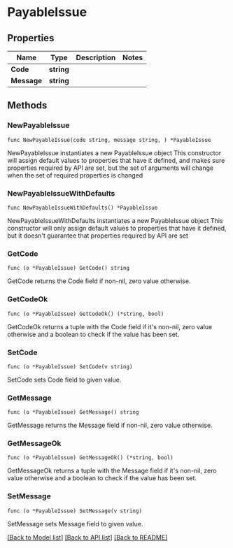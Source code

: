 # PayableIssue

## Properties

Name | Type | Description | Notes
------------ | ------------- | ------------- | -------------
**Code** | **string** |  | 
**Message** | **string** |  | 

## Methods

### NewPayableIssue

`func NewPayableIssue(code string, message string, ) *PayableIssue`

NewPayableIssue instantiates a new PayableIssue object
This constructor will assign default values to properties that have it defined,
and makes sure properties required by API are set, but the set of arguments
will change when the set of required properties is changed

### NewPayableIssueWithDefaults

`func NewPayableIssueWithDefaults() *PayableIssue`

NewPayableIssueWithDefaults instantiates a new PayableIssue object
This constructor will only assign default values to properties that have it defined,
but it doesn't guarantee that properties required by API are set

### GetCode

`func (o *PayableIssue) GetCode() string`

GetCode returns the Code field if non-nil, zero value otherwise.

### GetCodeOk

`func (o *PayableIssue) GetCodeOk() (*string, bool)`

GetCodeOk returns a tuple with the Code field if it's non-nil, zero value otherwise
and a boolean to check if the value has been set.

### SetCode

`func (o *PayableIssue) SetCode(v string)`

SetCode sets Code field to given value.


### GetMessage

`func (o *PayableIssue) GetMessage() string`

GetMessage returns the Message field if non-nil, zero value otherwise.

### GetMessageOk

`func (o *PayableIssue) GetMessageOk() (*string, bool)`

GetMessageOk returns a tuple with the Message field if it's non-nil, zero value otherwise
and a boolean to check if the value has been set.

### SetMessage

`func (o *PayableIssue) SetMessage(v string)`

SetMessage sets Message field to given value.



[[Back to Model list]](../README.md#documentation-for-models) [[Back to API list]](../README.md#documentation-for-api-endpoints) [[Back to README]](../README.md)


